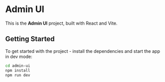 # Admin UI

This is the **Admin UI** project, built with React and Vite.


## Getting Started

To get started with the project - install the dependencies and start the app in dev mode:

```bash
cd admin-ui
npm install
npm run dev
```